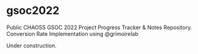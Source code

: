 # gsoc2022
Public CHAOSS GSOC 2022 Project Progress Tracker &amp; Notes Repository. Conversion Rate Implementation using @grimoirelab 

Under construction.